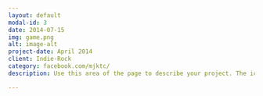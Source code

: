 ```yaml
---
layout: default
modal-id: 3
date: 2014-07-15
img: game.png
alt: image-alt
project-date: April 2014
client: Indie-Rock
category: facebook.com/mjktc/
description: Use this area of the page to describe your project. The icon above is part of a free icon set by <a href="https://sellfy.com/p/8Q9P/jV3VZ/">Flat Icons</a>. On their website, you can download their free set with 16 icons, or you can purchase the entire set with 146 icons for only $12!

---
```

